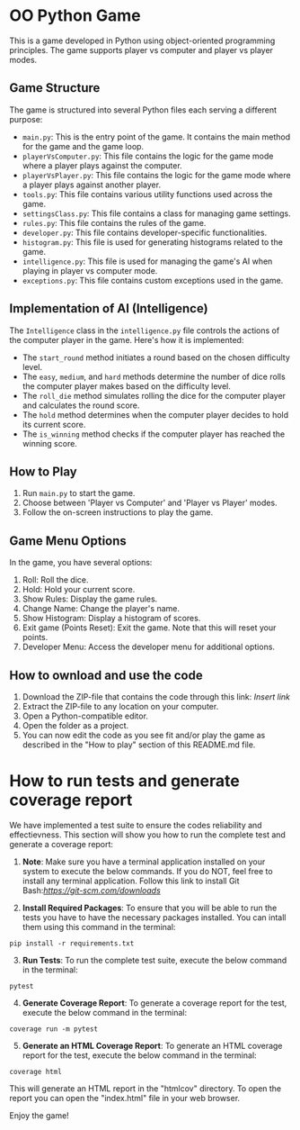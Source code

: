 # OO Python Game

This is a game developed in Python using object-oriented programming principles. The game supports player vs computer and player vs player modes.

## Game Structure

The game is structured into several Python files each serving a different purpose:

- `main.py`: This is the entry point of the game. It contains the main method for the game and the game loop.
- `playerVsComputer.py`: This file contains the logic for the game mode where a player plays against the computer.
- `playerVsPlayer.py`: This file contains the logic for the game mode where a player plays against another player.
- `tools.py`: This file contains various utility functions used across the game.
- `settingsClass.py`: This file contains a class for managing game settings.
- `rules.py`: This file contains the rules of the game.
- `developer.py`: This file contains developer-specific functionalities.
- `histogram.py`: This file is used for generating histograms related to the game.
- `intelligence.py`: This file is used for managing the game's AI when playing in player vs computer mode.
- `exceptions.py`: This file contains custom exceptions used in the game.

## Implementation of AI (Intelligence)

The `Intelligence` class in the `intelligence.py` file controls the actions of the computer player in the game. Here's how it is implemented:

- The `start_round` method initiates a round based on the chosen difficulty level.
- The `easy`, `medium`, and `hard` methods determine the number of dice rolls the computer player makes based on the difficulty level.
- The `roll_die` method simulates rolling the dice for the computer player and calculates the round score.
- The `hold` method determines when the computer player decides to hold its current score.
- The `is_winning` method checks if the computer player has reached the winning score.

## How to Play

1. Run `main.py` to start the game.
2. Choose between 'Player vs Computer' and 'Player vs Player' modes.
3. Follow the on-screen instructions to play the game.

## Game Menu Options

In the game, you have several options:

1. Roll: Roll the dice.
2. Hold: Hold your current score.
3. Show Rules: Display the game rules.
4. Change Name: Change the player's name.
5. Show Histogram: Display a histogram of scores.
6. Exit game (Points Reset): Exit the game. Note that this will reset your points.
7. Developer Menu: Access the developer menu for additional options.

## How to ownload and use the code

1. Download the ZIP-file that contains the code through this link: *Insert link*
2. Extract the ZIP-file to any location on your computer.
3. Open a Python-compatible editor.
4. Open the folder as a project.
5. You can now edit the code as you see fit and/or play the game as described in the "How to play" section of this README.md file.
   
# How to run tests and generate coverage report

We have implemented a test suite to ensure the codes reliability and effectievness. This section will show you how to run the complete test and generate a coverage report: 

1. **Note**: Make sure you have a terminal application installed on your system to execute the below commands. If you do NOT, feel free to install any terminal application. Follow this link to install Git Bash:*https://git-scm.com/downloads*

2. **Install Required Packages**: To ensure that you will be able to run the tests you have to have the necessary packages installed. You can intall them using this command in the terminal:

`pip install -r requirements.txt`

3. **Run Tests**: To run the complete test suite, execute the below command in the terminal:

`pytest`

4. **Generate Coverage Report**: To generate a coverage report for the test, execute the below command in the  terminal:

`coverage run -m pytest`

5. **Generate an HTML Coverage Report**: To generate an HTML coverage report for the test, execute the below command in the  terminal: 

`coverage html`

This will generate an HTML report in the "htmlcov" directory. To open the report you can open the "index.html" file in your web browser.


Enjoy the game!